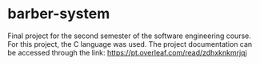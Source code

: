 # barber-system
Final project for the second semester of the software engineering course. For this project, the C language was used.
The project documentation can be accessed through the link: https://pt.overleaf.com/read/zdhxknkmrjqj

